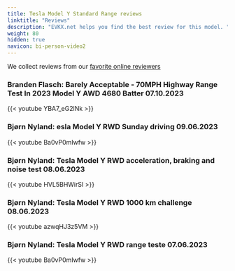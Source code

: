 ```yaml
---
title: Tesla Model Y Standard Range reviews
linktitle: "Reviews"
description: "EVKX.net helps you find the best review for this model. "
weight: 80
hidden: true
navicon: bi-person-video2
---
```

We collect reviews from our [favorite online reviewers](/guides/evreviewers/)

### Branden Flasch: Barely Acceptable - 70MPH Highway Range Test In 2023 Model Y AWD 4680 Batter 07.10.2023

{{< youtube YBA7_eG2lNk >}}

### Bjørn Nyland: esla Model Y RWD Sunday driving 09.06.2023

{{< youtube Ba0vP0mIwfw >}}

### Bjørn Nyland: Tesla Model Y RWD acceleration, braking and noise test 08.06.2023

{{< youtube HVL5BHWirSI >}}

### Bjørn Nyland: Tesla Model Y RWD 1000 km challenge 08.06.2023

{{< youtube azwqHJ3z5VM >}}

### Bjørn Nyland: Tesla Model Y RWD range teste 07.06.2023

{{< youtube Ba0vP0mIwfw >}}

